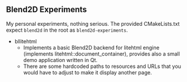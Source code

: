 Blend2D Experiments
-------------------

My personal experiments, nothing serious. The provided CMakeLists.txt expect `blend2d` in the root as `blend2d-experiments`.

  * bllitehtml
    * Implements a basic Blend2D backend for litehtml engine (implements litehtml::document_container), provides also a small demo application written in Qt.
    * There are some hardcoded paths to resources and URLs that you would have to adjust to make it display another page.
